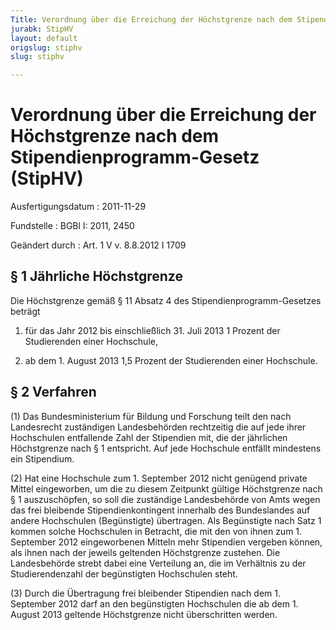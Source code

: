 ```yaml
---
Title: Verordnung über die Erreichung der Höchstgrenze nach dem Stipendienprogramm-Gesetz
jurabk: StipHV
layout: default
origslug: stiphv
slug: stiphv

---
```


# Verordnung über die Erreichung der Höchstgrenze nach dem Stipendienprogramm-Gesetz (StipHV)

Ausfertigungsdatum
:   2011-11-29

Fundstelle
:   BGBl I: 2011, 2450

Geändert durch
:   Art. 1 V v. 8.8.2012 I 1709


## § 1 Jährliche Höchstgrenze

Die Höchstgrenze gemäß § 11 Absatz 4 des Stipendienprogramm-Gesetzes
beträgt

1.  für das Jahr 2012 bis einschließlich 31. Juli 2013 1 Prozent der
    Studierenden einer Hochschule,


2.  ab dem 1. August 2013 1,5 Prozent der Studierenden einer Hochschule.





## § 2 Verfahren

(1) Das Bundesministerium für Bildung und Forschung teilt den nach
Landesrecht zuständigen Landesbehörden rechtzeitig die auf jede ihrer
Hochschulen entfallende Zahl der Stipendien mit, die der jährlichen
Höchstgrenze nach § 1 entspricht. Auf jede Hochschule entfällt
mindestens ein Stipendium.

(2) Hat eine Hochschule zum 1. September 2012 nicht genügend private
Mittel eingeworben, um die zu diesem Zeitpunkt gültige Höchstgrenze
nach § 1 auszuschöpfen, so soll die zuständige Landesbehörde von Amts
wegen das frei bleibende Stipendienkontingent innerhalb des
Bundeslandes auf andere Hochschulen (Begünstigte) übertragen. Als
Begünstigte nach Satz 1 kommen solche Hochschulen in Betracht, die mit
den von ihnen zum 1. September 2012 eingeworbenen Mitteln mehr
Stipendien vergeben können, als ihnen nach der jeweils geltenden
Höchstgrenze zustehen. Die Landesbehörde strebt dabei eine Verteilung
an, die im Verhältnis zu der Studierendenzahl der begünstigten
Hochschulen steht.

(3) Durch die Übertragung frei bleibender Stipendien nach dem 1.
September 2012 darf an den begünstigten Hochschulen die ab dem 1.
August 2013 geltende Höchstgrenze nicht überschritten werden.

